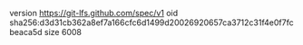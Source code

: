 version https://git-lfs.github.com/spec/v1
oid sha256:d3d31cb362a8ef7a166cfc6d1499d20026920657ca3712c31f4e0f7fcbeaca5d
size 6008
